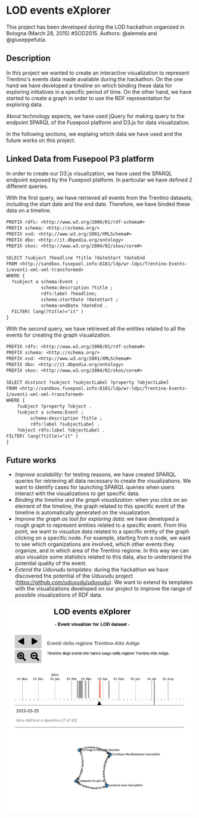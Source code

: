 # LOD events eXplorer

This project has been developed during the LOD hackathon organized in Bologna (March 28, 2015) #SOD2015. Authors: @alemela and @giuseppefutia.

## Description

In this project we wanted to create an interactive visualization to represent Trentino's events data made available during the hackathon. On the one hand we have developed a timeline on which binding these data for exploring initiatives in a specific period of time. On the other hand, we have started to create a graph in order to use the RDF representation for exploring data.

About technology aspects, we have used jQuery for making query to the endpoint SPARQL of the Fusepool platform and D3.js for data visualization.

In the following sections, we explaing which data we have used and the future works on this project.

## Linked Data from Fusepool P3 platform

In order to create our D3.js visualization, we have used the SPARQL endpoint exposed by the Fusepool platform. In particular we have defined 2 different queries. 

With the first query, we have retrieved all events from the Trentino datasets, including the start date and the end date. Therefore, we have binded these data on a timeline.

	PREFIX rdfs: <http://www.w3.org/2000/01/rdf-schema#>
	PREFIX schema: <http://schema.org/>
	PREFIX xsd: <http://www.w3.org/2001/XMLSchema#>
	PREFIX dbo: <http://it.dbpedia.org/ontology>
	PREFIX skos: <http://www.w3.org/2004/02/skos/core#>

	SELECT ?subject ?headline ?title ?dateStart ?dateEnd
	FROM <http://sandbox.fusepool.info:8181/ldp/wr-ldpc/Trentino-Events-1/eventi-xml-xml-transformed>
	WHERE {
	  ?subject a schema:Event ;
	             schema:description ?title ;
	             rdfs:label ?headline;
	             schema:startDate ?dateStart ;
	             schema:endDate ?dateEnd .
	  FILTER( lang(?title)="it" )
	}

With the second query, we have retrieved all the entities related to all the events for creating the graph visualization.

	PREFIX rdfs: <http://www.w3.org/2000/01/rdf-schema#> 
	PREFIX schema: <http://schema.org/>
	PREFIX xsd: <http://www.w3.org/2001/XMLSchema#>
	PREFIX dbo: <http://it.dbpedia.org/ontology>
	PREFIX skos: <http://www.w3.org/2004/02/skos/core#>

	SELECT distinct ?subject ?subjectLabel ?property ?objectLabel
	FROM <http://sandbox.fusepool.info:8181/ldp/wr-ldpc/Trentino-Events-1/eventi-xml-xml-transformed>
	WHERE {
  		?subject ?property ?object .
  		?subject a schema:Event ;
             schema:description ?title ;
             rdfs:label ?subjectLabel .
  		?object rdfs:label ?objectLabel .
  	FILTER( lang(?title)="it" )
	}

## Future works

* *Improve scalability*: for testing reasons, we have created SPARQL queries for retrieving all data necessary to create the visualizations. We want to identify cases for launching SPARQL queries when users interact with the visualizations to get specific data.
* *Binding the timeline and the graph visualization*: when you click on an element of the timeline, the graph related to this specific event of the timeline is automatically generated on the visualization.
* *Improve the graph as tool for exploring data*: we have developed a rough graph to represent entities related to a specific event. From this point, we want to visualize data related to a specific entity of the graph clicking on a specific node. For example, starting from a node, we want to see which organizations are involved, which other events they organize, and in which area of the Trentino regione. In this way we can also visualize some statistics related to this data, also to understand the potential quality of the event.
* *Extend the Uduvudu templates*: during the hackathon we have discovered the potential of the Uduvudu project (https://github.com/uduvudu/uduvudu). We want to extend its templates with the visualizations developed on our project to improve the range of possible visualizations of RDF data.

<img src="lod-events-explorer.png" align="right" alt="Lod events eXplorer screenshot." />
